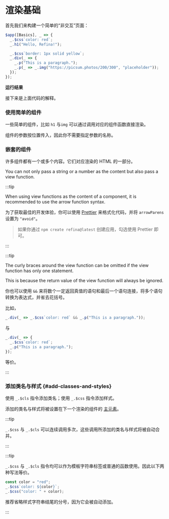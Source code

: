 <script setup>
import StaticPageVue from "snippets/static-page.vue";
</script>

# 渲染基础

首先我们来构建一个简单的“非交互”页面：

```ts
$app([Basics], _ => {
  _.$css`color: red`;
  _.h1("Hello, Refina!");

  _.$css`border: 1px solid yellow`;
  _.div(_ => {
    _.p("This is a paragraph.");
    _.p(_ => _.img("https://picsum.photos/200/300", "placeholder"));
  });
});
```

**运行结果**

<StaticPageVue />

接下来是上面代码的解释。

### 使用简单的组件

一些简单的组件，比如 `h1` 与`img` 可以通过调用对应的组件函数直接渲染。

组件的参数按位置传入，因此你不需要指定参数的名称。

### 嵌套的组件

许多组件都有一个或多个内容。它们对应渲染的 HTML 的一部分。

You can not only pass a string or a number as the content but also pass a view function.

:::tip

When using view functions as the content of a component, it is recommended to use the arrow function syntax.

为了获取最佳的开发体验，你可以使用 [Prettier](https://prettier.io/) 来格式化代码，并将 `arrowParens` 设置为 `"avoid"`。

> 如果你通过 `npm create refina@latest` 创建应用，勾选使用 Prettier 即可。

:::

:::tip

The curly braces around the view function can be omitted if the view function has only one statement.

This is because the return value of the view function will always be ignored.

你也可以使用 `&&` 来将数个一定返回真值的语句和最后一个语句连接，将多个语句转换为表达式，并省去花括号。

比如，

```ts
_.div(_ => _.$css`color: red` && _.p("This is a paragraph."));
```

与

```ts
_.div(_ => {
  _.$css`color: red`;
  _.p("This is a paragraph.");
});
```

等价。

:::

### 添加类名与样式 {#add-classes-and-styles}

使用 `_.$cls` 指令添加类名；使用 `_.$css` 指令添加样式。

添加的类名与样式将被设置在下一个渲染的组件的 [主元素](./component.md#primary-element)。

:::tip

`_.$css` 与 `_.$cls` 可以连续调用多次，这些调用所添加的类名与样式将被自动合并。

:::

:::tip

`_.$css` 与 `_.$cls` 指令均可以作为模板字符串标签或普通的函数使用。因此以下两种写法等价。

```ts
const color = "red";
_.$css`color: ${color}`;
_.$css("color: " + color);
```

推荐省略样式字符串结尾的分号，因为它会被自动添加。

:::
